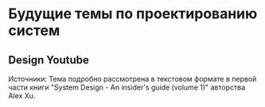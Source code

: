 # Будущие темы по проектированию систем

## Design Youtube

Источники: Тема подробно рассмотрена в текстовом формате в первой части книги "System Design - An insider's guide (volume 1)" авторства Alex Xu.
